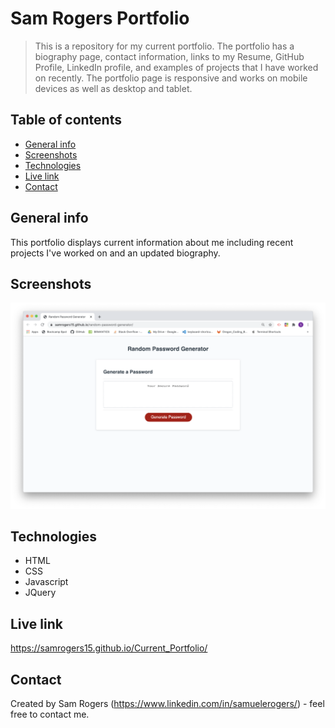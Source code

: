 # Sam Rogers Portfolio
> This is a repository for my current portfolio. The portfolio has a biography page, contact information, links to my Resume, GitHub Profile, LinkedIn profile, and examples of projects that I have worked on recently. The portfolio page is responsive and works on mobile devices as well as desktop and tablet.

## Table of contents
* [General info](#general-info)
* [Screenshots](#screenshots)
* [Technologies](#technologies)
* [Live link](#live-link)
* [Contact](#contact)

## General info
This portfolio displays current information about me including recent projects I've worked on and an updated biography.

## Screenshots
![Current Portfolio](./Assets/images/random-password-generator-screenshot.png)

## Technologies
* HTML
* CSS
* Javascript
* JQuery

## Live link
https://samrogers15.github.io/Current_Portfolio/

## Contact
Created by Sam Rogers (https://www.linkedin.com/in/samuelerogers/) - feel free to contact me.